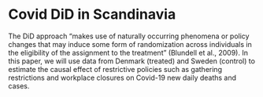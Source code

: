 # Covid DiD in Scandinavia
The DiD approach “makes use of naturally occurring phenomena or policy changes that may induce some form of randomization across individuals in the eligibility of the assignment to the treatment” (Blundell et al., 2009). In this paper, we will use data from Denmark (treated) and Sweden (control) to estimate the causal effect of restrictive policies such as gathering restrictions and workplace closures on Covid-19 new daily deaths and cases. 
